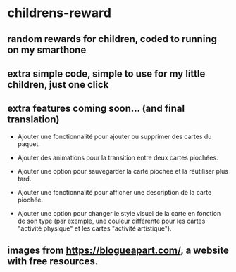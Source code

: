 # childrens-reward

## random rewards for children, coded to running on my smarthone

## extra simple code, simple to use for my little children, just one click

## extra features coming soon... (and final translation)

- Ajouter une fonctionnalité pour ajouter ou supprimer des cartes du paquet.

- Ajouter des animations pour la transition entre deux cartes piochées.

- Ajouter une option pour sauvegarder la carte piochée et la réutiliser plus tard.

- Ajouter une fonctionnalité pour afficher une description de la carte piochée.

- Ajouter une option pour changer le style visuel de la carte en fonction de son type (par exemple, une couleur différente pour les cartes "activité physique" et les cartes "activité artistique").

## images from https://blogueapart.com/, a website with free resources.